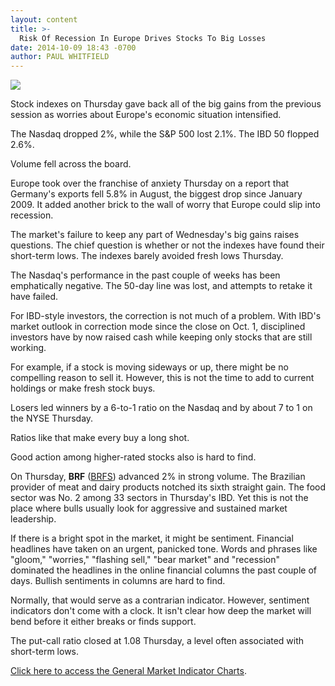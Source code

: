 ```yaml
---
layout: content
title: >-
  Risk Of Recession In Europe Drives Stocks To Big Losses
date: 2014-10-09 18:43 -0700
author: PAUL WHITFIELD
---
```






![](https://www.investors.com/wp-content/uploads/ibd-migrated-images/MPv_141010_635484648694846804.png)









Stock indexes on Thursday gave back all of the big gains from the previous session as worries about Europe's economic situation intensified.


The Nasdaq dropped 2%, while the S&P 500 lost 2.1%. The IBD 50 flopped 2.6%.


Volume fell across the board.


Europe took over the franchise of anxiety Thursday on a report that Germany's exports fell 5.8% in August, the biggest drop since January 2009. It added another brick to the wall of worry that Europe could slip into recession.


The market's failure to keep any part of Wednesday's big gains raises questions. The chief question is whether or not the indexes have found their short-term lows. The indexes barely avoided fresh lows Thursday.


The Nasdaq's performance in the past couple of weeks has been emphatically negative. The 50-day line was lost, and attempts to retake it have failed.


For IBD-style investors, the correction is not much of a problem. With IBD's market outlook in correction mode since the close on Oct. 1, disciplined investors have by now raised cash while keeping only stocks that are still working.


For example, if a stock is moving sideways or up, there might be no compelling reason to sell it. However, this is not the time to add to current holdings or make fresh stock buys.


Losers led winners by a 6-to-1 ratio on the Nasdaq and by about 7 to 1 on the NYSE Thursday.


Ratios like that make every buy a long shot.


Good action among higher-rated stocks also is hard to find.


On Thursday, **BRF** ([BRFS](https://research.investors.com/quote.aspx?symbol=BRFS)) advanced 2% in strong volume. The Brazilian provider of meat and dairy products notched its sixth straight gain. The food sector was No. 2 among 33 sectors in Thursday's IBD. Yet this is not the place where bulls usually look for aggressive and sustained market leadership.


If there is a bright spot in the market, it might be sentiment. Financial headlines have taken on an urgent, panicked tone. Words and phrases like "gloom," "worries," "flashing sell," "bear market" and "recession" dominated the headlines in the online financial columns the past couple of days. Bullish sentiments in columns are hard to find.


Normally, that would serve as a contrarian indicator. However, sentiment indicators don't come with a clock. It isn't clear how deep the market will bend before it either breaks or finds support.


The put-call ratio closed at 1.08 Thursday, a level often associated with short-term lows.


[Click here to access the General Market Indicator Charts](https://www.investors.com/pdf/GMI_101014.pdf).




